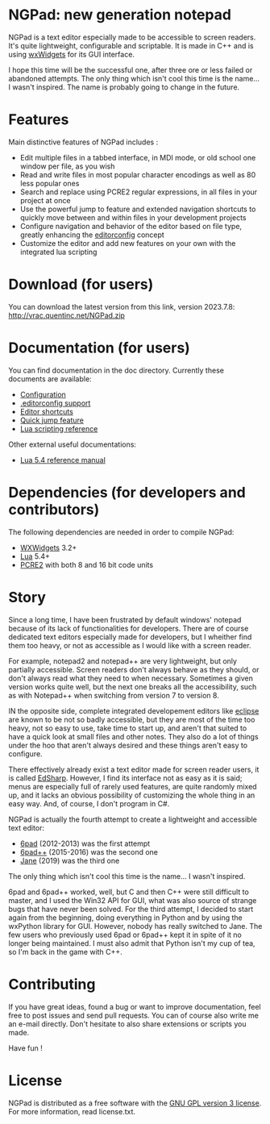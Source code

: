 # NGPad: new generation notepad
NGPad is a text editor especially made to be accessible to screen readers.
It's quite lightweight, configurable and scriptable.
It is made in C++ and is using [wxWidgets](http://wxwidgets.org/)  for its GUI interface.

I hope this time will be the successful one, after three ore or less failed or abandoned attempts.
The only thing which isn't cool this time is the name... I wasn't inspired. The name is probably going to change in the future.

# Features
Main distinctive features of NGPad includes :

* Edit multiple files in a tabbed interface, in MDI mode, or old school one window per file, as you wish
* Read and write files in most popular character encodings as well as 80 less popular ones
* Search and replace using PCRE2 regular expressions, in all files in your project at once
* Use the powerful jump to feature and extended navigation shortcuts to quickly move between and within files in your development projects
* Configure navigation and behavior of the editor based on file type, greatly enhancing the [editorconfig](https://editorconfig.org/) concept
* Customize the editor and add new features on your own with the integrated lua scripting

# Download (for users)
You can download the latest version from this link, version 2023.7.8:
http://vrac.quentinc.net/NGPad.zip

# Documentation (for users)
You can find documentation in the doc directory. Currently these documents are available:

- [Configuration](doc/configuration.md)
- [.editorconfig support](doc/editorconfig.md)
- [Editor shortcuts](doc/editorShortcuts.md)
- [Quick jump feature](doc/quickJump.md)
- [Lua scripting reference](doc/scripting-reference.md)

Other external useful documentations:

- [Lua 5.4 reference manual](https://www.lua.org/manual/5.4/manual.html)

# Dependencies (for developers and contributors)
The following dependencies are needed in order to compile NGPad:

- [WXWidgets](http://wxwidgets.org) 3.2+
- [Lua](http://lua.org) 5.4+
- [PCRE2](https://github.com/PCRE2Project/pcre2) with both 8 and 16 bit code units

# Story
Since a long time, I have been frustrated by default windows' notepad because of its lack of functionalities for developers.
There are of course dedicated text editors especially made for developers, but I wheither find them too heavy, or not as accessible as I would like with a screen reader.

For example, notepad2 and notepad++ are very lightweight, but only partially accessible. Screen readers don't always behave as they should, or don't always read what they need to when necessary.
Sometimes a given version works quite well, but the next one breaks all the accessibility, such as with Notepad++ when switching from version 7 to version 8.

IN the opposite side, complete integrated developement editors like [eclipse](http://eclipse.org/) are known to be not so badly accessible, but they are most of the time too heavy, not so easy to use, take time to start up, and aren't that suited to have a quick look at small files and other notes.
They also do a lot of things under the hoo that aren't always desired and these things aren't easy to configure.

There effectively already exist a text editor made for screen reader users, it is called [EdSharp](http://empowermentzone.com/EdSharp.htm).
However, I find its interface not as easy as it is said; menus are especially full of rarely used features, are quite randomly mixed up, and it lacks an obvious possibility of customizing the whole thing in an easy way. And, of course, I don't program in C#.

NGPad is actually the fourth attempt to create a lightweight and accessible text editor:

- [6pad](http://github.com/qtnc/6pad) (2012-2013) was the first attempt
- [6pad++](http://github.com/qtnc/6pad2) (2015-2016) was the second one
- [Jane](http://github.com/qtnc/jane) (2019) was the third one

The only thing which isn't cool this time is the name... I wasn't inspired.

6pad and 6pad++ worked, well, but C and then C++ were still difficult to master, and I used the Win32 API for GUI, what was also source of strange bugs that have never been solved.
For the third attempt, I decided to start again from the beginning, doing everything in Python and by using the wxPython library for GUI.
However, nobody has really switched to Jane. The few users who previously used 6pad or 6pad++ kept it in spite of it no longer being maintained. I must also admit that Python isn't my cup of tea, so I'm back in the game with C++.


# Contributing
If you have great ideas, found a bug or want to improve documentation, feel free to post issues and send pull requests. You can of course also write me an e-mail directly.
Don't hesitate to also share extensions or scripts you made.

Have fun !

# License
NGPad is distributed as a free software with the [GNU GPL version 3 license](license.txt).
For more information, read license.txt.

